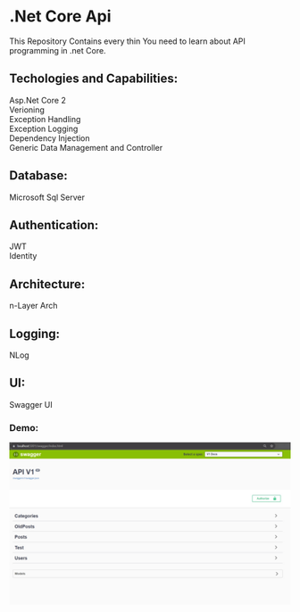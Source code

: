 # .Net Core Api
This Repository Contains every thin You need to learn about API programming in .net Core.  
## Techologies and Capabilities:
Asp.Net Core 2  
  Verioning   
  Exception Handling    
  Exception Logging  
  Dependency Injection  
  Generic Data Management and Controller  
## Database: 
Microsoft Sql Server
## Authentication:
JWT  
Identity
## Architecture:
n-Layer Arch
## Logging: 
NLog
## UI: 
Swagger UI
### Demo:
<img src="SC.jpg">
